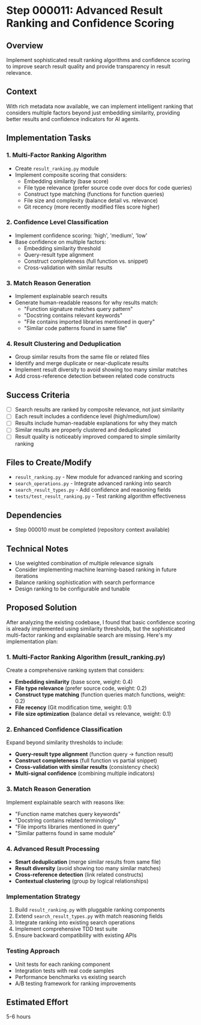 # Step 000011: Advanced Result Ranking and Confidence Scoring

## Overview
Implement sophisticated result ranking algorithms and confidence scoring to improve search result quality and provide transparency in result relevance.

## Context
With rich metadata now available, we can implement intelligent ranking that considers multiple factors beyond just embedding similarity, providing better results and confidence indicators for AI agents.

## Implementation Tasks

### 1. Multi-Factor Ranking Algorithm
- Create `result_ranking.py` module
- Implement composite scoring that considers:
  - Embedding similarity (base score)
  - File type relevance (prefer source code over docs for code queries)
  - Construct type matching (functions for function queries)
  - File size and complexity (balance detail vs. relevance)
  - Git recency (more recently modified files score higher)

### 2. Confidence Level Classification
- Implement confidence scoring: 'high', 'medium', 'low'
- Base confidence on multiple factors:
  - Embedding similarity threshold
  - Query-result type alignment
  - Construct completeness (full function vs. snippet)
  - Cross-validation with similar results

### 3. Match Reason Generation
- Implement explainable search results
- Generate human-readable reasons for why results match:
  - "Function signature matches query pattern"
  - "Docstring contains relevant keywords"
  - "File contains imported libraries mentioned in query"
  - "Similar code patterns found in same file"

### 4. Result Clustering and Deduplication
- Group similar results from the same file or related files
- Identify and merge duplicate or near-duplicate results
- Implement result diversity to avoid showing too many similar matches
- Add cross-reference detection between related code constructs

## Success Criteria
- [ ] Search results are ranked by composite relevance, not just similarity
- [ ] Each result includes a confidence level (high/medium/low)
- [ ] Results include human-readable explanations for why they match
- [ ] Similar results are properly clustered and deduplicated
- [ ] Result quality is noticeably improved compared to simple similarity ranking

## Files to Create/Modify
- `result_ranking.py` - New module for advanced ranking and scoring
- `search_operations.py` - Integrate advanced ranking into search
- `search_result_types.py` - Add confidence and reasoning fields
- `tests/test_result_ranking.py` - Test ranking algorithm effectiveness

## Dependencies
- Step 000010 must be completed (repository context available)

## Technical Notes
- Use weighted combination of multiple relevance signals
- Consider implementing machine learning-based ranking in future iterations
- Balance ranking sophistication with search performance
- Design ranking to be configurable and tunable

## Proposed Solution

After analyzing the existing codebase, I found that basic confidence scoring is already implemented using similarity thresholds, but the sophisticated multi-factor ranking and explainable search are missing. Here's my implementation plan:

### 1. Multi-Factor Ranking Algorithm (result_ranking.py)
Create a comprehensive ranking system that considers:
- **Embedding similarity** (base score, weight: 0.4)
- **File type relevance** (prefer source code, weight: 0.2)  
- **Construct type matching** (function queries match functions, weight: 0.2)
- **File recency** (Git modification time, weight: 0.1)
- **File size optimization** (balance detail vs relevance, weight: 0.1)

### 2. Enhanced Confidence Classification
Expand beyond similarity thresholds to include:
- **Query-result type alignment** (function query → function result)
- **Construct completeness** (full function vs partial snippet)
- **Cross-validation with similar results** (consistency check)
- **Multi-signal confidence** (combining multiple indicators)

### 3. Match Reason Generation
Implement explainable search with reasons like:
- "Function name matches query keywords"
- "Docstring contains related terminology" 
- "File imports libraries mentioned in query"
- "Similar patterns found in same module"

### 4. Advanced Result Processing
- **Smart deduplication** (merge similar results from same file)
- **Result diversity** (avoid showing too many similar matches)
- **Cross-reference detection** (link related constructs)
- **Contextual clustering** (group by logical relationships)

### Implementation Strategy
1. Build `result_ranking.py` with pluggable ranking components
2. Extend `search_result_types.py` with match reasoning fields
3. Integrate ranking into existing search operations
4. Implement comprehensive TDD test suite
5. Ensure backward compatibility with existing APIs

### Testing Approach
- Unit tests for each ranking component
- Integration tests with real code samples
- Performance benchmarks vs existing search
- A/B testing framework for ranking improvements

## Estimated Effort
5-6 hours